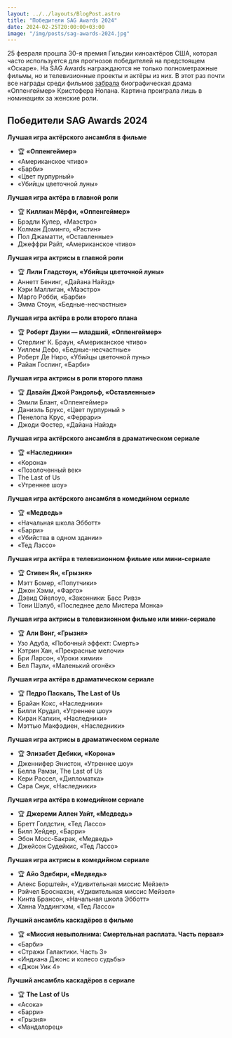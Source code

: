 ```yaml
---
layout: ../../layouts/BlogPost.astro
title: "Победители SAG Awards 2024"
date: 2024-02-25T20:00:00+03:00
image: "/img/posts/sag-awards-2024.jpg"
---
```


25 февраля прошла 30-я премия Гильдии киноактёров США, которая часто используется для прогнозов победителей на предстоящем «Оскаре». На SAG Awards награждаются не только полнометражные фильмы, но и телевизионные проекты и актёры из них. В этот раз почти все награды среди фильмов [забрала](https://www.sagawards.org/awards/nominees-and-recipients/30th-annual-screen-actors-guild-awards) биографическая драма «Оппенгеймер» Кристофера Нолана. Картина проиграла лишь в номинациях за женские роли.

## Победители SAG Awards 2024

**Лучшая игра актёрского ансамбля в фильме**

-   🏆 **«Оппенгеймер»**
-   «Американское чтиво»  
-   «Барби»
-   «Цвет пурпурный»  
-   «Убийцы цветочной луны»  

**Лучшая игра актёра в главной роли**

-   🏆 **Киллиан Мёрфи, «Оппенгеймер»**  
-   Брэдли Купер, «Маэстро»
-   Колман Доминго, «Растин»  
-   Пол Джаматти, «Оставленные»  
-   Джеффри Райт, «Американское чтиво»  

**Лучшая игра актрисы в главной роли**

-   🏆 **Лили Гладстоун, «Убийцы цветочной луны»**  
-   Аннетт Бенинг, «Дайана Найэд»
-   Кэри Маллиган, «Маэстро»  
-   Марго Робби, «Барби»
-   Эмма Стоун, «Бедные-несчастные»

**Лучшая игра актёра в роли второго плана**

-   🏆 **Роберт Дауни — младший, «Оппенгеймер»**
-   Стерлинг К. Браун, «Американское чтиво»
-   Уиллем Дефо, «Бедные-несчастные»  
-   Роберт Де Ниро, «Убийцы цветочной луны»
-   Райан Гослинг, «Барби»

**Лучшая игра актрисы в роли второго плана**

-   🏆 **Давайн Джой Рэндольф, «Оставленные»**  
-   Эмили Блант, «Оппенгеймер»
-   Даниэль Брукс, «Цвет пурпурный »  
-   Пенелопа Крус, «Феррари»  
-   Джоди Фостер, «Дайана Найэд»  

**Лучшая игра актёрского ансамбля в драматическом сериале**

-   🏆 **«Наследники»**
-   «Корона»
-   «Позолоченный век»  
-   The Last of Us
-   «Утреннее шоу»

**Лучшая игра актёрского ансамбля в комедийном сериале**

-   🏆 **«Медведь»**
-   «Начальная школа Эбботт»
-   «Барри»  
-   «Убийства в одном здании»  
-   «Тед Лассо»  

**Лучшая игра актёра в телевизионном фильме или мини-сериале**

-   🏆 **Стивен Ян, «Грызня»**
-   Мэтт Бомер, «Попутчики»
-   Джон Хэмм, «Фарго»
-   Дэвид Ойелоуо, «Законники: Басс Ривз»  
-   Тони Шэлуб, «Последнее дело Мистера Монка»  

**Лучшая игра актрисы в телевизионном фильме или мини-сериале**

-   🏆 **Али Вонг, «Грызня»**  
-   Узо Адуба, «Побочный эффект: Смерть»
-   Кэтрин Хан, «Прекрасные мелочи»  
-   Бри Ларсон, «Уроки химии»
-   Бел Паули, «Маленький огонёк»  
    
**Лучшая игра актёра в драматическом сериале**

-   🏆 **Педро Паскаль, The Last of Us**
-   Брайан Кокс, «Наследники»
-   Билли Крудап, «Утреннее шоу»  
-   Киран Калкин, «Наследники»
-   Мэттью Макфэдиен, «Наследники»  

**Лучшая игра актрисы в драматическом сериале**

-   🏆 **Элизабет Дебики, «Корона»**  
-   Дженнифер Энистон, «Утреннее шоу»
-   Белла Рамзи, The Last of Us
-   Кери Рассел, «Дипломатка»  
-   Сара Снук, «Наследники»  
    
**Лучшая игра актёра в комедийном сериале**

-   🏆 **Джереми Аллен Уайт, «Медведь»**  
-   Бретт Голдстин, «Тед Лассо»
-   Билл Хейдер, «Барри»  
-   Эбон Мосс-Бакрак, «Медведь»
-   Джейсон Судейкис, «Тед Лассо»  

**Лучшая игра актрисы в комедийном сериале**

-   🏆 **Айо Эдебири, «Медведь»**  
-   Алекс Борштейн, «Удивительная миссис Мейзел»
-   Рэйчел Броснахэн, «Удивительная миссис Мейзел»  
-   Кинта Брансон, «Начальная школа Эбботт»  
-   Ханна Уэддингхэм, «Тед Лассо»  

**Лучший ансамбль каскадёров в фильме**

-   🏆 **«Миссия невыполнима: Смертельная расплата. Часть первая»**  
-   «Барби»
-   «Стражи Галактики. Часть 3»  
-   «Индиана Джонс и колесо судьбы»  
-   «Джон Уик 4»  

**Лучший ансамбль каскадёров в сериале**

-   🏆 **The Last of Us**
-   «Асока»
-   «Барри»
-   «Грызня»
-   «Мандалорец»